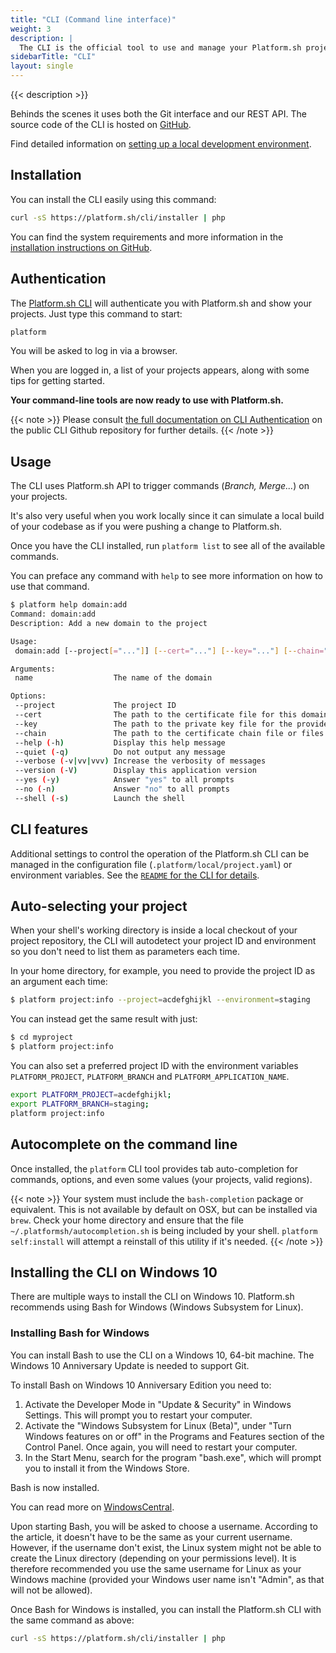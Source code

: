 ```yaml
---
title: "CLI (Command line interface)"
weight: 3
description: |
  The CLI is the official tool to use and manage your Platform.sh projects directly from your terminal. Anything you can do within the management console can be done with the CLI.
sidebarTitle: "CLI"
layout: single
---
```


{{< description >}}

Behinds the scenes it uses both the Git interface and our REST API. The source code of the CLI is hosted on [GitHub](https://github.com/platformsh/platformsh-cli).

Find detailed information on [setting up a local development environment](/gettingstarted/developing/local-development.html).

## Installation

You can install the CLI easily using this command:

```bash
curl -sS https://platform.sh/cli/installer | php
```

You can find the system requirements and more information in the [installation instructions on GitHub](https://github.com/platformsh/platformsh-cli/blob/master/README.md#installation).

## Authentication

The [Platform.sh CLI](https://github.com/platformsh/platformsh-cli) will authenticate you with Platform.sh and show your projects. Just type this command to start:

```bash
platform
```

You will be asked to log in via a browser.

When you are logged in, a list of your projects appears, along with some tips for getting started.

**Your command-line tools are now ready to use with Platform.sh.**

{{< note >}}
Please consult [the full documentation on CLI Authentication](https://github.com/platformsh/platformsh-cli#authentication) on the public CLI Github repository for further details.
{{< /note >}}

## Usage

The CLI uses Platform.sh API to trigger commands (*Branch, Merge...*) on your projects.

It's also very useful when you work locally since it can simulate a local build of your codebase as if you were pushing a change to Platform.sh.

Once you have the CLI installed, run `platform list` to see all of the available commands.

You can preface any command with `help` to see more information on how to use that command.

```bash
$ platform help domain:add
Command: domain:add
Description: Add a new domain to the project

Usage:
 domain:add [--project[="..."]] [--cert="..."] [--key="..."] [--chain="..."] [name]

Arguments:
 name                  The name of the domain

Options:
 --project             The project ID
 --cert                The path to the certificate file for this domain.
 --key                 The path to the private key file for the provided certificate.
 --chain               The path to the certificate chain file or files for the provided certificate. (multiple values allowed)
 --help (-h)           Display this help message
 --quiet (-q)          Do not output any message
 --verbose (-v|vv|vvv) Increase the verbosity of messages
 --version (-V)        Display this application version
 --yes (-y)            Answer "yes" to all prompts
 --no (-n)             Answer "no" to all prompts
 --shell (-s)          Launch the shell
```

## CLI features

Additional settings to control the operation of the Platform.sh CLI can be managed in the configuration file (`.platform/local/project.yaml`) or environment variables. See the [`README` for the CLI for details](https://github.com/platformsh/platformsh-cli/blob/master/README.md#usage).

## Auto-selecting your project

When your shell's working directory is inside a local checkout of your project repository, the CLI will autodetect your project ID and environment so you don't need to list them as parameters each time.

In your home directory, for example, you need to provide the project ID as an argument each time:

```bash
$ platform project:info --project=acdefghijkl --environment=staging
```

You can instead get the same result with just:

```bash
$ cd myproject
$ platform project:info
```

You can also set a preferred project ID with the environment variables `PLATFORM_PROJECT`, `PLATFORM_BRANCH` and `PLATFORM_APPLICATION_NAME`.

```bash
export PLATFORM_PROJECT=acdefghijkl;
export PLATFORM_BRANCH=staging;
platform project:info
```

## Autocomplete on the command line

Once installed, the `platform` CLI tool provides tab auto-completion for commands, options, and even some values (your projects, valid regions).

{{< note >}}
Your system must include the `bash-completion` package or equivalent. This is not available by default on OSX, but can be installed via `brew`. Check your home directory and ensure that the file `~/.platformsh/autocompletion.sh` is being included by your shell. `platform self:install` will attempt a reinstall of this utility if it's needed.
{{< /note >}}

## Installing the CLI on Windows 10

There are multiple ways to install the CLI on Windows 10. Platform.sh recommends using Bash for Windows (Windows Subsystem for Linux).

### Installing Bash for Windows

You can install Bash to use the CLI on a Windows 10, 64-bit machine. The Windows 10 Anniversary Update is needed to support Git.

To install Bash on Windows 10 Anniversary Edition you need to:

1. Activate the Developer Mode in "Update & Security" in Windows Settings. This will prompt you to restart your computer.
2. Activate the "Windows Subsystem for Linux (Beta)", under "Turn Windows features on or off" in the Programs and Features section of the Control Panel. Once again, you will need to restart your computer.
3. In the Start Menu, search for the program "bash.exe", which will prompt you to install it from the Windows Store.

Bash is now installed.

You can read more on [WindowsCentral](https://www.windowscentral.com/how-install-bash-shell-command-line-windows-10).

Upon starting Bash, you will be asked to choose a username. According to the article, it doesn't have to be the same as your current username. However, if the username don't exist, the Linux system might not be able to create the Linux directory (depending on your permissions level). It is therefore recommended you use the same username for Linux as your Windows machine (provided your Windows user name isn't "Admin", as that will not be allowed).

Once Bash for Windows is installed, you can install the Platform.sh CLI with the same command as above:

```bash
curl -sS https://platform.sh/cli/installer | php
```
